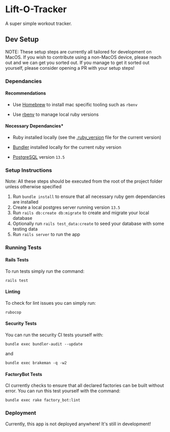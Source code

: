 # Lift-O-Tracker

A super simple workout tracker.

## Dev Setup

NOTE: These setup steps are currently all tailored for development on MacOS. If you wish to
contribute using a non-MacOS device, please reach out and we can get you sorted out. If you manage to get it sorted out yourself, please consider opening a PR with your setup steps!

### Dependancies

#### Recommendations

* Use [Homebrew](https://brew.sh/) to install mac specific tooling such as `rbenv`

* Use [rbenv](https://github.com/rbenv/rbenv) to manage local ruby versions

#### Necessary Dependancies*

* Ruby installed locally (see the [.ruby_version](.ruby-version) file for the current version)

* [Bundler](https://bundler.io/) installed locally for the current ruby version

* [PostgreSQL](https://www.postgresql.org/) version `13.5`

### Setup Instructions

Note: All these steps should be executed from the root of the project folder unless otherwise specified

1. Run `bundle install` to ensure that all necessary ruby gem dependancies are installed
2. Create a local postgres server running version `13.5`
3. Run `rails db:create db:migrate` to create and migrate your local database
4. Optionally run `rails test_data:create` to seed your database with some testing data
5. Run `rails server` to run the app

### Running Tests

#### Rails Tests

To run tests simply run the command:

    rails test

#### Linting

To check for lint issues you can simply run:

    rubocop

#### Security Tests

You can run the security CI tests yourself with:

    bundle exec bundler-audit --update

and

    bundle exec brakeman -q -w2

#### FactoryBot Tests

CI currently checks to ensure that all declared factories can be built without error. You can run this test yourself
with the command:

    bundle exec rake factory_bot:lint

### Deployment

Currently, this app is not deployed anywhere! It's still in development!
